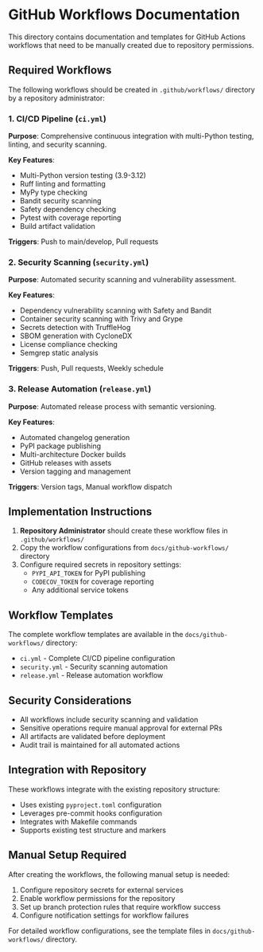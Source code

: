 # GitHub Workflows Documentation

This directory contains documentation and templates for GitHub Actions workflows that need to be manually created due to repository permissions.

## Required Workflows

The following workflows should be created in `.github/workflows/` directory by a repository administrator:

### 1. CI/CD Pipeline (`ci.yml`)

**Purpose**: Comprehensive continuous integration with multi-Python testing, linting, and security scanning.

**Key Features**:
- Multi-Python version testing (3.9-3.12)
- Ruff linting and formatting
- MyPy type checking
- Bandit security scanning
- Safety dependency checking
- Pytest with coverage reporting
- Build artifact validation

**Triggers**: Push to main/develop, Pull requests

### 2. Security Scanning (`security.yml`)

**Purpose**: Automated security scanning and vulnerability assessment.

**Key Features**:
- Dependency vulnerability scanning with Safety and Bandit
- Container security scanning with Trivy and Grype
- Secrets detection with TruffleHog
- SBOM generation with CycloneDX
- License compliance checking
- Semgrep static analysis

**Triggers**: Push, Pull requests, Weekly schedule

### 3. Release Automation (`release.yml`)

**Purpose**: Automated release process with semantic versioning.

**Key Features**:
- Automated changelog generation
- PyPI package publishing
- Multi-architecture Docker builds
- GitHub releases with assets
- Version tagging and management

**Triggers**: Version tags, Manual workflow dispatch

## Implementation Instructions

1. **Repository Administrator** should create these workflow files in `.github/workflows/`
2. Copy the workflow configurations from `docs/github-workflows/` directory
3. Configure required secrets in repository settings:
   - `PYPI_API_TOKEN` for PyPI publishing
   - `CODECOV_TOKEN` for coverage reporting
   - Any additional service tokens

## Workflow Templates

The complete workflow templates are available in the `docs/github-workflows/` directory:

- `ci.yml` - Complete CI/CD pipeline configuration
- `security.yml` - Security scanning automation
- `release.yml` - Release automation workflow

## Security Considerations

- All workflows include security scanning and validation
- Sensitive operations require manual approval for external PRs
- All artifacts are validated before deployment
- Audit trail is maintained for all automated actions

## Integration with Repository

These workflows integrate with the existing repository structure:

- Uses existing `pyproject.toml` configuration
- Leverages pre-commit hooks configuration
- Integrates with Makefile commands
- Supports existing test structure and markers

## Manual Setup Required

After creating the workflows, the following manual setup is needed:

1. Configure repository secrets for external services
2. Enable workflow permissions for the repository
3. Set up branch protection rules that require workflow success
4. Configure notification settings for workflow failures

For detailed workflow configurations, see the template files in `docs/github-workflows/` directory.